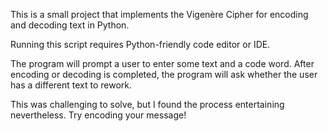 This is a small project that implements the Vigenère Cipher for encoding and decoding text in Python.

Running this script requires Python-friendly code editor or IDE.

The program will prompt a user to enter some text and a code word. After encoding or decoding is completed, the program will ask whether the user has a different text to rework.

This was challenging to solve, but I found the process entertaining nevertheless. 
Try encoding your message!
